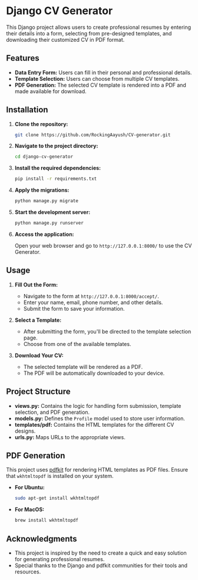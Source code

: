 # Django CV Generator

This Django project allows users to create professional resumes by entering their details into a form, selecting from pre-designed templates, and downloading their customized CV in PDF format.

## Features

- **Data Entry Form:** Users can fill in their personal and professional details.
- **Template Selection:** Users can choose from multiple CV templates.
- **PDF Generation:** The selected CV template is rendered into a PDF and made available for download.

## Installation

1. **Clone the repository:**

    ```bash
    git clone https://github.com/RockingAayush/CV-generator.git
    ```

2. **Navigate to the project directory:**

    ```bash
    cd django-cv-generator
    ```

3. **Install the required dependencies:**

    ```bash
    pip install -r requirements.txt
    ```

4. **Apply the migrations:**

    ```bash
    python manage.py migrate
    ```

5. **Start the development server:**

    ```bash
    python manage.py runserver
    ```

6. **Access the application:**

    Open your web browser and go to `http://127.0.0.1:8000/` to use the CV Generator.

## Usage

1. **Fill Out the Form:**
   - Navigate to the form at `http://127.0.0.1:8000/accept/`.
   - Enter your name, email, phone number, and other details.
   - Submit the form to save your information.

2. **Select a Template:**
   - After submitting the form, you'll be directed to the template selection page.
   - Choose from one of the available templates.

3. **Download Your CV:**
   - The selected template will be rendered as a PDF.
   - The PDF will be automatically downloaded to your device.

## Project Structure

- **views.py:** Contains the logic for handling form submission, template selection, and PDF generation.
- **models.py:** Defines the `Profile` model used to store user information.
- **templates/pdf:** Contains the HTML templates for the different CV designs.
- **urls.py:** Maps URLs to the appropriate views.

## PDF Generation

This project uses [pdfkit](https://pypi.org/project/pdfkit/) for rendering HTML templates as PDF files. Ensure that `wkhtmltopdf` is installed on your system.

- **For Ubuntu:**

    ```bash
    sudo apt-get install wkhtmltopdf
    ```

- **For MacOS:**

    ```bash
    brew install wkhtmltopdf
    ```

## Acknowledgments

- This project is inspired by the need to create a quick and easy solution for generating professional resumes.
- Special thanks to the Django and pdfkit communities for their tools and resources.


